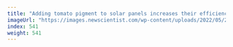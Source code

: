 ```yaml
---
title: "Adding tomato pigment to solar panels increases their efficiency"
imageUrl: "https://images.newscientist.com/wp-content/uploads/2022/05/27144928/SEI_106628391.jpg?width=600"
index: 541
weight: 541
---
```

